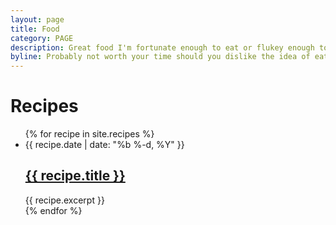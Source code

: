 ```yaml
---
layout: page
title: Food
category: PAGE
description: Great food I'm fortunate enough to eat or flukey enough to cook. 
byline: Probably not worth your time should you dislike the idea of eating anything that once mooed, bleated or clucked.
---
```


<div class="home">

  <h1 class="page-heading">Recipes</h1>

  <ul class="post-list">
    {% for recipe in site.recipes %}
      <li>
        <span class="post-meta">{{ recipe.date | date: "%b %-d, %Y" }}</span>
		<h2>
          <a class="post-link" href="{{ recipe.url | prepend: site.baseurl }}">{{ recipe.title }}</a>
        </h2>
		{{ recipe.excerpt }}
      </li>
    {% endfor %}
  </ul>

  <!--<p class="rss-subscribe">subscribe <a href="{{ "/feed.xml" | prepend: site.baseurl }}">via RSS</a></p>-->

</div>
